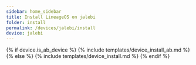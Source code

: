 ```yaml
---
sidebar: home_sidebar
title: Install LineageOS on jalebi
folder: install
permalink: /devices/jalebi/install
device: jalebi
---
```

{% if device.is_ab_device %}
{% include templates/device_install_ab.md %}
{% else %}
{% include templates/device_install.md %}
{% endif %}
